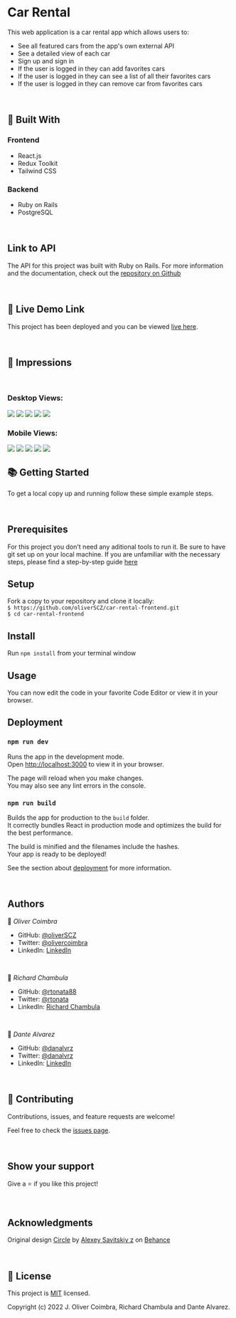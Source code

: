 <h1>Car Rental</h1>

This web application is a car rental app which allows users to:

- See all featured cars from the app's own external API
- See a detailed view of each car
- Sign up and sign in
- If the user is logged in they can add favorites cars
- If the user is logged in they can see a list of all their favorites cars
- If the user is logged in they can remove car from favorites cars

<br>

## 🧩 Built With

### Frontend
- React.js
- Redux Toolkit
- Tailwind CSS

### Backend
- Ruby on Rails
- PostgreSQL

<br>

## Link to API

The API for this project was built with Ruby on Rails. For more information and the documentation, check out the [repository on Github](https://github.com/rtonata88/car-rental)

<br>

## 🚀 Live Demo Link

This project has been deployed and you can be viewed [live here](https://prismatic-kringle-942d3e.netlify.app/).

<br>

## 📸 Impressions
<br>

### Desktop Views:

<img src="./public/screenshots/Index_desktop.png">
<img src="./public/screenshots/DetailView_desktop.png">
<img src="./public/screenshots/Sign_in_view.png">
<img src="./public/screenshots/favorite_desktop.png">
<img src="./public/screenshots/favorite_detaols_desktop.png">

<br>

### Mobile Views:

<img src="./public/screenshots/index_mobile.png">
<img src="./public/screenshots/details_mobile.png">
<img src="./public/screenshots/navBar_mobile.png">
<img src="./public/screenshots/add_mobile.png">
<img src="./public/screenshots/delete_mobile.png">



<br>

## 📚 Getting Started

To get a local copy up and running follow these simple example steps.

<br>

## Prerequisites

For this project you don't need any aditional tools to run it.
Be sure to have git set up on your local machine. If you are unfamiliar with the necessary steps, please find a step-by-step guide <a href="https://git-scm.com/book/en/v2/Getting-Started-First-Time-Git-Setup" rel="noopener noreferrer">here</a>

## Setup

Fork a copy to your repository and clone it locally:
<br>
`$ https://github.com/oliverSCZ/car-rental-frontend.git`
<br>
`$ cd car-rental-frontend `

<h2>Install</h2>

Run `npm install` from your terminal window

<h2>Usage</h2>

You can now edit the code in your favorite Code Editor or view it in your browser.

<h2>Deployment</h2>

### `npm run dev`

Runs the app in the development mode.\
Open [http://localhost:3000](http://localhost:3000) to view it in your browser.

The page will reload when you make changes.\
You may also see any lint errors in the console.

### `npm run build`

Builds the app for production to the `build` folder.\
It correctly bundles React in production mode and optimizes the build for the best performance.

The build is minified and the filenames include the hashes.\
Your app is ready to be deployed!

See the section about [deployment](https://facebook.github.io/create-react-app/docs/deployment) for more information.

<br>

## Authors

👤 *Oliver Coimbra*

- GitHub: [@oliverSCZ](https://github.com/oliverSCZ)
- Twitter: [@olivercoimbra](https://twitter.com/olivercoimbra)
- LinkedIn: [LinkedIn](https://www.linkedin.com/in/olivercoimbra)

<br>

👤 *Richard Chambula*

- GitHub: [@rtonata88](https://github.com/rtonata88)
- Twitter: [@rtonata](https://twitter.com/rtonata)
- LinkedIn: [Richard Chambula](https://www.linkedin.com/in/richard-chambula-49198425/)

<br>

👤 *Dante Alvarez*

- GitHub: [@danalvrz](https://github.com/danalvrz)
- Twitter: [@danalvrz](https://twitter.com/danalvrz)
- LinkedIn: [LinkedIn](https://www.linkedin.com/in/dante-álvarez-p)

<br>

## 🤝 Contributing

Contributions, issues, and feature requests are welcome!

Feel free to check the <a href="https://github.com/microverseinc/readme-template/issues" rel="noopener noreferrer">issues page</a>.

<br>

## Show your support

Give a ⭐️ if you like this project!

<br>

## Acknowledgments

Original design [Circle](https://www.behance.net/gallery/37706679/Circle-(Landing-page-Dashboard-Mobile-App)) by [Alexey Savitskiy z](https://www.behance.net/alexey_savitskiy) on [Behance](https://www.behance.net/)

<br>

<h2>📝 License</h2>

This project is <a href="https://github.com/microverseinc/readme-template/blob/master/MIT.md" rel="noopener noreferrer">MIT</a> licensed.

Copyright (c) 2022 J. Oliver Coimbra, Richard Chambula and Dante Alvarez.
